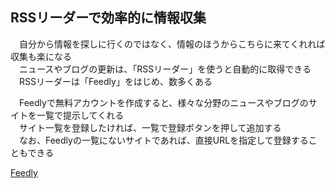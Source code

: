 ## RSSリーダーで効率的に情報収集
　自分から情報を探しに行くのではなく、情報のほうからこちらに来てくれれば収集も楽になる  
　ニュースやブログの更新は、「RSSリーダー」を使うと自動的に取得できる  
　RSSリーダーは「Feedly」をはじめ、数多くある

　Feedlyで無料アカウントを作成すると、様々な分野のニュースやブログのサイトを一覧で提示してくれる  
　サイト一覧を登録したければ、一覧で登録ボタンを押して追加する  
　なお、Feedlyの一覧にないサイトであれば、直接URLを指定して登録することもできる

[Feedly](https://feedly.com/)
